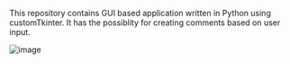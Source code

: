 This repository contains GUI based application written in Python using customTkinter.
It has the possiblity for creating comments based on user input.

![image](https://user-images.githubusercontent.com/32244889/229386799-37bc0025-e728-44ad-8139-8bcdaf5efdd7.png)
